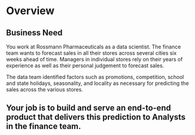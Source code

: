 # Overview
## Business Need
<p>You work at Rossmann Pharmaceuticals as a data scientist. The finance team wants to forecast sales in all their stores across several cities six weeks ahead of time. Managers in individual stores rely on their years of experience as well as their personal judgement to forecast sales. </p>

<p>The data team identified factors such as promotions, competition, school and state holidays, seasonality, and locality as necessary for predicting the sales across the various stores.</p>

<h2> Your job is to build and serve an end-to-end product that delivers this prediction to Analysts in the finance team. </h2>

